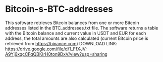 # Bitcoin-s-BTC-addresses
This software retrieves Bitcoin balances from one or more Bitcoin addresses listed in the BTC_addresses.txt file. The software returns a table with the Bitcoin balance and current value in USDT and EUR for each address, the total amounts are also calculated (current Bitcoin price is retrieved from https://binance.com)
DOWNLOAD LINK: https://drive.google.com/file/d/1_FfXJV-A9Yj6xqcCFqQBKIrH0ton9DxV/view?usp=sharing
